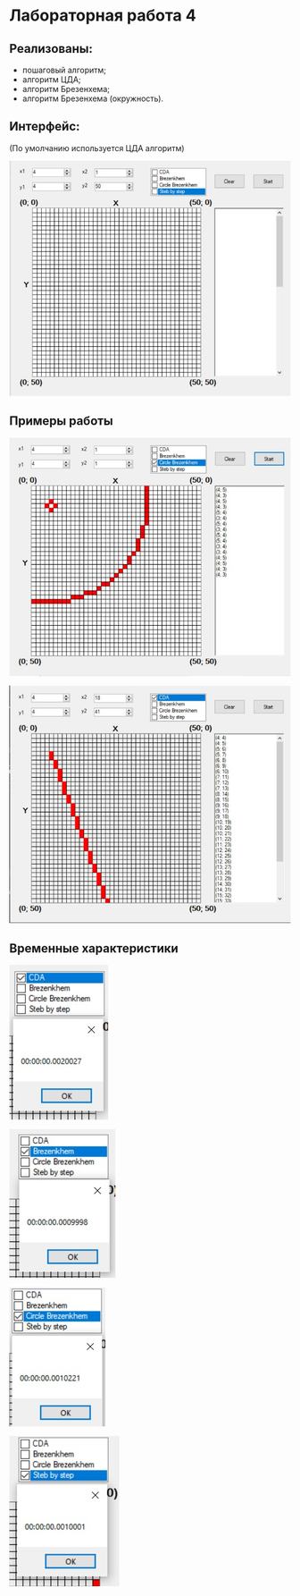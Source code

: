 # Лабораторная работа 4

## Реализованы:
- пошаговый алгоритм;
- алгоритм ЦДА;
- алгоритм Брезенхема;
- алгоритм Брезенхема (окружность).

## Интерфейс:
(По умолчанию используется ЦДА алгоритм)

![](https://github.com/GlebLevotskiy/KG_4/blob/master/KG_4/Resources/0.jpg)

## Примеры работы

![](https://github.com/GlebLevotskiy/KG_4/blob/master/KG_4/Resources/1.jpg)

![](https://github.com/GlebLevotskiy/KG_4/blob/master/KG_4/Resources/2.jpg)

## Временные характеристики

![](https://github.com/GlebLevotskiy/KG_4/blob/master/KG_4/Resources/3.jpg)

![](https://github.com/GlebLevotskiy/KG_4/blob/master/KG_4/Resources/4.jpg)

![](https://github.com/GlebLevotskiy/KG_4/blob/master/KG_4/Resources/5.jpg)

![](https://github.com/GlebLevotskiy/KG_4/blob/master/KG_4/Resources/6.jpg)
